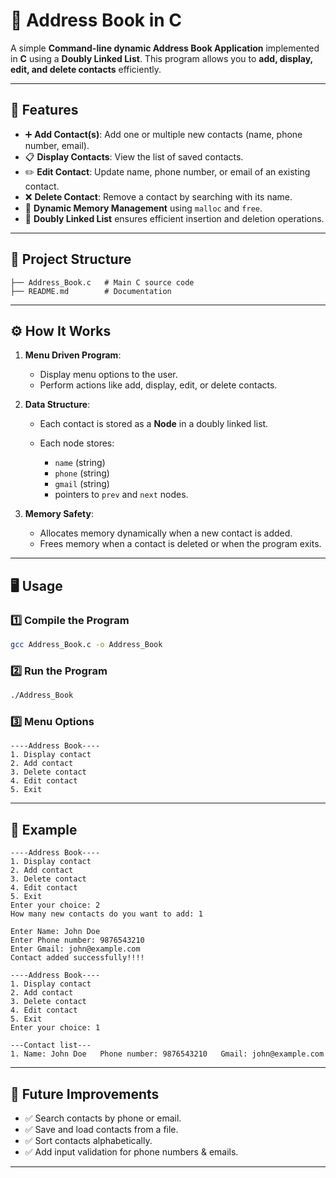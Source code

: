 # 📒 Address Book in C

A simple **Command-line dynamic Address Book Application** implemented in **C** using a **Doubly Linked List**.
This program allows you to **add, display, edit, and delete contacts** efficiently.

---

## 🚀 Features

* ➕ **Add Contact(s)**: Add one or multiple new contacts (name, phone number, email).
* 📋 **Display Contacts**: View the list of saved contacts.
* ✏️ **Edit Contact**: Update name, phone number, or email of an existing contact.
* ❌ **Delete Contact**: Remove a contact by searching with its name.
* 💾 **Dynamic Memory Management** using `malloc` and `free`.
* 🔗 **Doubly Linked List** ensures efficient insertion and deletion operations.

---

## 📂 Project Structure

```
├── Address_Book.c   # Main C source code
├── README.md        # Documentation
```

---

## ⚙️ How It Works

1. **Menu Driven Program**:

   * Display menu options to the user.
   * Perform actions like add, display, edit, or delete contacts.
2. **Data Structure**:

   * Each contact is stored as a **Node** in a doubly linked list.
   * Each node stores:

     * `name` (string)
     * `phone` (string)
     * `gmail` (string)
     * pointers to `prev` and `next` nodes.
3. **Memory Safety**:

   * Allocates memory dynamically when a new contact is added.
   * Frees memory when a contact is deleted or when the program exits.

---

## 🖥️ Usage

### 1️⃣ Compile the Program

```bash
gcc Address_Book.c -o Address_Book
```

### 2️⃣ Run the Program

```bash
./Address_Book
```

### 3️⃣ Menu Options

```
----Address Book----
1. Display contact
2. Add contact
3. Delete contact
4. Edit contact
5. Exit
```

---

## 📌 Example

```
----Address Book----
1. Display contact 
2. Add contact 
3. Delete contact 
4. Edit contact 
5. Exit 
Enter your choice: 2
How many new contacts do you want to add: 1

Enter Name: John Doe
Enter Phone number: 9876543210
Enter Gmail: john@example.com
Contact added successfully!!!!

----Address Book----
1. Display contact 
2. Add contact 
3. Delete contact 
4. Edit contact 
5. Exit 
Enter your choice: 1

---Contact list---
1. Name: John Doe   Phone number: 9876543210   Gmail: john@example.com
```

---

## 🔮 Future Improvements

* ✅ Search contacts by phone or email.
* ✅ Save and load contacts from a file.
* ✅ Sort contacts alphabetically.
* ✅ Add input validation for phone numbers & emails.

---

